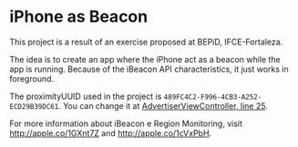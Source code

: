 # iPhone as Beacon

This project is a result of an exercise proposed at BEPiD, IFCE-Fortaleza.

The idea is to create an app where the iPhone act as a beacon while the app is running. Because of the iBeacon API characteristics, it just works in foreground.

The proximityUUID used in the project is `489FC4C2-F996-4CB3-A252-ECD29B39DC61`. You can change it at [AdvertiserViewController, line 25](https://github.com/ivensdenner/iphone-as-beacon/blob/70d7b7684cfed77be9365ba3e540f4459cf69ca5/iPhone%20as%20Beacon/iPhone%20as%20Beacon/AdvertiserViewController.swift#L25).

For more information about iBeacon e Region Monitoring, visit http://apple.co/1GXnt7Z and http://apple.co/1cVxPbH.